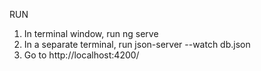 RUN
1. In terminal window, run
    ng serve
2. In a separate terminal, run
    json-server --watch db.json
2. Go to http://localhost:4200/

